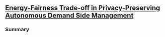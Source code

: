 ## [Energy-Fairness Trade-off in Privacy-Preserving Autonomous Demand Side Management](http://ieeexplore.ieee.org/xpl/articleDetails.jsp?arnumber=6740907)

### Summary
